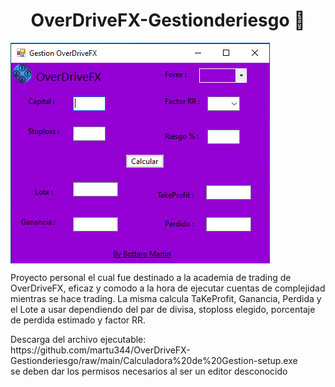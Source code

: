 <div align="center">
<h1 align="center">OverDriveFX-Gestionderiesgo 👋</h1>
</div>
<div display= "flex">
<img src="muestra.png" align="center">
<div>
<p>
Proyecto personal el cual fue destinado a la academia de trading de OverDriveFX, eficaz y comodo a la hora de ejecutar cuentas de complejidad mientras se hace trading. 
La misma calcula TaKeProfit, Ganancia, Perdida  y el Lote a usar dependiendo del par de divisa, stoploss elegido, porcentaje de perdida estimado y factor RR. 
</p>
<p>
Descarga del archivo ejecutable: <br>
https://github.com/martu344/OverDriveFX-Gestionderiesgo/raw/main/Calculadora%20de%20Gestion-setup.exe <br>
se deben dar los permisos necesarios al ser un editor desconocido
</p>
</div>
</div>
